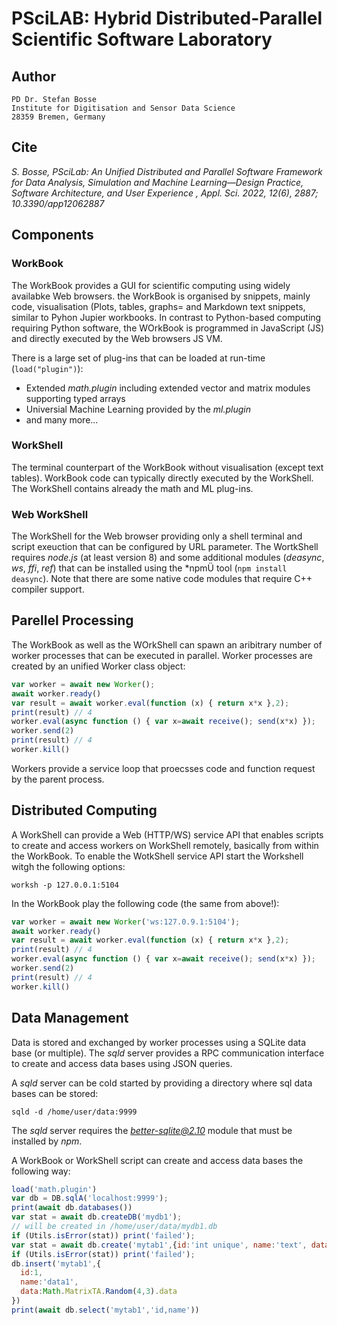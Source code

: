# PSciLAB: Hybrid Distributed-Parallel Scientific Software Laboratory

## Author

```
PD Dr. Stefan Bosse
Institute for Digitisation and Sensor Data Science
28359 Bremen, Germany
```

## Cite


*S. Bosse, PSciLab: An Unified Distributed and Parallel Software Framework for Data Analysis, Simulation and Machine Learning—Design Practice, Software Architecture, and User Experience , Appl. Sci. 2022, 12(6), 2887; 10.3390/app12062887*


## Components

### WorkBook

The WorkBook provides a GUI for scientific computing using widely availabke Web browsers. the WorkBook is organised by snippets, mainly code, visualisation (Plots, tables, graphs= and Markdown text snippets, similar to Pyhon Jupier workbooks. In contrast to Python-based computing requiring Python software, the WOrkBook is programmed in JavaScript (JS) and directly executed by the Web browsers JS VM. 

There is a large set of plug-ins that can be loaded at run-time (`load("plugin")`):

- Extended *math.plugin* including extended vector and matrix modules supporting typed arrays
- Universial Machine Learning provided by the *ml.plugin*
- and many more...

### WorkShell

The terminal counterpart of the WorkBook without visualisation (except text tables). WorkBook code can typically directly executed by the WorkShell. The WorkShell contains already the math and ML plug-ins.

### Web WorkShell

The WorkShell for the Web browser providing only a shell terminal and script exeuction that can be configured by URL parameter. The WortkShell requires *node.js* (at least version 8) and some additional modules (*deasync*, *ws*, *ffi*, *ref*) that can be installed using the *npmÜ tool (`npm install deasync`). Note that there are some native code modules that require C++ compiler support.

## Parellel Processing

The WorkBook as well as the WOrkShell can spawn an aribitrary number of worker processes that can be executed in parallel. Worker processes are created by an unified Worker class object:

```javascript
var worker = await new Worker();
await worker.ready()
var result = await worker.eval(function (x) { return x*x },2);
print(result) // 4
worker.eval(async function () { var x=await receive(); send(x*x) });
worker.send(2)
print(result) // 4
worker.kill()
```

Workers provide a service loop that proecsses code and function request by the parent process.

## Distributed Computing

A WorkShell can provide a Web (HTTP/WS) service API that enables scripts to create and access workers on WorkShell remotely, basically from within the WorkBook.
To enable the WotkShell service API start the Workshell witgh the following options:

```
worksh -p 127.0.0.1:5104
```


In the WorkBook play the following code (the same from above!):

```javascript
var worker = await new Worker('ws:127.0.9.1:5104');
await worker.ready()
var result = await worker.eval(function (x) { return x*x },2);
print(result) // 4
worker.eval(async function () { var x=await receive(); send(x*x) });
worker.send(2)
print(result) // 4
worker.kill()
```

## Data Management

Data is stored and exchanged by worker processes using a SQLite data base (or multiple). The *sqld* server provides a RPC communication interface to create and access data bases using JSON queries.

A *sqld* server can be cold started by providing a directory where sql data bases can be stored:

```
sqld -d /home/user/data:9999
```

The *sqld* server requires the *better-sqlite@2.10* module that must be installed by *npm*.

A WorkBook or WorkShell script can create and access data bases the following way:

```javascript
load('math.plugin')
var db = DB.sqlA('localhost:9999');
print(await db.databases())
var stat = await db.createDB('mydb1');
// will be created in /home/user/data/mydb1.db
if (Utils.isError(stat)) print('failed');
var stat = await db.create('mytab1',{id:'int unique', name:'text', data:'blob'}); 
if (Utils.isError(stat)) print('failed');
db.insert('mytab1',{
  id:1,
  name:'data1',
  data:Math.MatrixTA.Random(4,3).data
})
print(await db.select('mytab1','id,name'))
```
